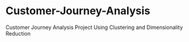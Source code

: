 # Customer-Journey-Analysis
Customer Journey Analysis Project Using Clustering and Dimensionality Reduction
